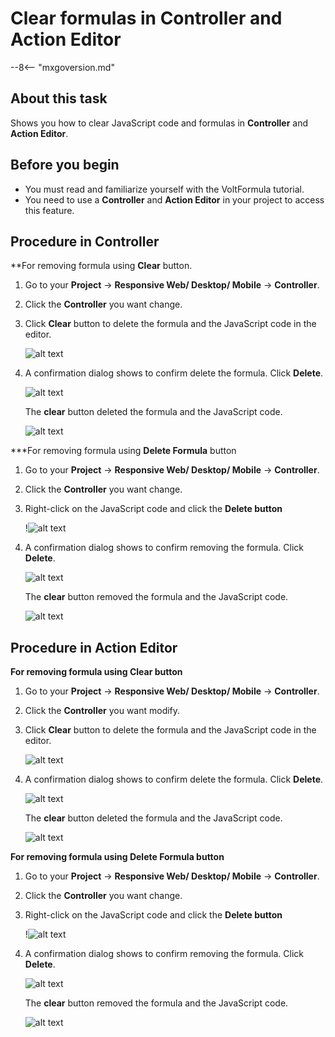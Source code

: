 # Clear formulas in Controller and Action Editor

--8<-- "mxgoversion.md"

## About this task

Shows you how to clear JavaScript code and formulas in **Controller** and **Action Editor**.

## Before you begin

- You must read and familiarize yourself with the VoltFormula tutorial.
- You need to use a **Controller** and **Action Editor** in your project to access this feature.

## Procedure in Controller

**For removing formula using **Clear** button. 

1. Go to your **Project** &rarr; **Responsive Web/ Desktop/ Mobile** &rarr; **Controller**.

2. Click the **Controller** you want change.

3. Click **Clear** button to delete the formula and the JavaScript code in the editor. 

    ![alt text](../assets/images/vfclearformula.png)

4. A confirmation dialog shows to confirm delete the formula. Click **Delete**.

    ![alt text](../assets/images/vfdeldialog.png)

    The **clear** button deleted the formula and the JavaScript code.

    ![alt text](../assets/images/vfremoveform.png)

***For removing formula using **Delete Formula** button

1. Go to your **Project** &rarr; **Responsive Web/ Desktop/ Mobile** &rarr; **Controller**.

2. Click the **Controller** you want change.

3. Right-click on the JavaScript code and click the **Delete button** 

    !![alt text](../assets/images/vfclearformula2.png)

4. A confirmation dialog shows to confirm removing the formula. Click **Delete**.

    ![alt text](../assets/images/vfdeldialog2.png)

    The **clear** button removed the formula and the JavaScript code.

    ![alt text](../assets/images/vfremoveform.png)


## Procedure in Action Editor

**For removing formula using **Clear** button**

1. Go to your **Project** &rarr; **Responsive Web/ Desktop/ Mobile** &rarr; **Controller**.

2. Click the **Controller** you want modify.

3. Click **Clear** button to delete the formula and the JavaScript code in the editor. 

    ![alt text](../assets/images/vfclearformula.png)

4. A confirmation dialog shows to confirm delete the formula. Click **Delete**.

    ![alt text](../assets/images/vfdeldialog.png)

    The **clear** button deleted the formula and the JavaScript code.

    ![alt text](../assets/images/vfremoveform.png)

**For removing formula using **Delete Formula** button**

1. Go to your **Project** &rarr; **Responsive Web/ Desktop/ Mobile** &rarr; **Controller**.

2. Click the **Controller** you want change.

3. Right-click on the JavaScript code and click the **Delete button** 

    !![alt text](../assets/images/vfclearformula2.png)

4. A confirmation dialog shows to confirm removing the formula. Click **Delete**.

    ![alt text](../assets/images/vfdeldialog2.png)

    The **clear** button removed the formula and the JavaScript code.

    ![alt text](../assets/images/vfremoveform.png)